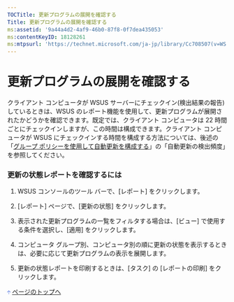 ```yaml
---
TOCTitle: 更新プログラムの展開を確認する
Title: 更新プログラムの展開を確認する
ms:assetid: '9a44a4d2-4af9-46b0-87f8-0f7dea435053'
ms:contentKeyID: 18128261
ms:mtpsurl: 'https://technet.microsoft.com/ja-jp/library/Cc708507(v=WS.10)'
---
```


更新プログラムの展開を確認する
==============================

クライアント コンピュータが WSUS サーバーにチェックイン(検出結果の報告)しているときは、WSUS のレポート機能を使用して、更新プログラムが展開されたかどうかを確認できます。既定では、クライアント コンピュータは 22 時間ごとにチェックインしますが、この時間は構成できます。クライアント コンピュータが WSUS にチェックインする時間を構成する方法については、後述の「[グループ ポリシーを使用して自動更新を構成する](https://www.microsoft.com/japan/technet/prodtechnol/windowsserver2003/library/wsus/wsusdeploymentguidetc/51c8a814-6665-4d50-a0d8-2ae27e69ca7c.mspx)」の「自動更新の検出頻度」を参照してください。

### 更新の状態レポートを確認するには

1.  WSUS コンソールのツール バーで、\[レポート\] をクリックします。

2.  \[レポート\] ページで、\[更新の状態\] をクリックします。

3.  表示された更新プログラムの一覧をフィルタする場合は、\[ビュー\] で使用する条件を選択し、\[適用\] をクリックします。

4.  コンピュータ グループ別、コンピュータ別の順に更新の状態を表示するときは、必要に応じて更新プログラムの表示を展開します。

5.  更新の状態レポートを印刷するときは、\[タスク\] の \[レポートの印刷\] をクリックします。

![](images/Cc708507.arrow_px_up(ja-jp,WS.10).gif) [ページのトップへ](#ctl00_rs1_eb1_panel1)
